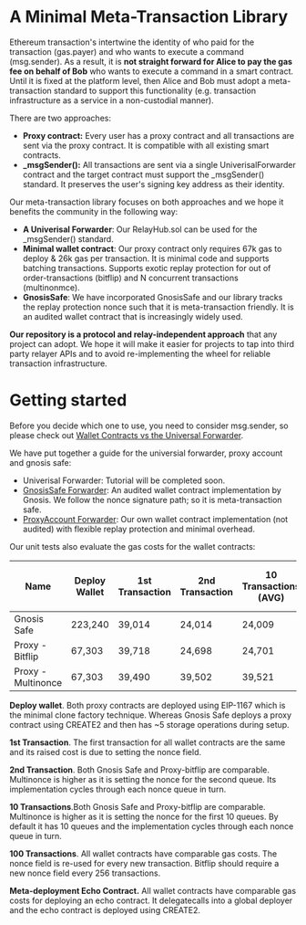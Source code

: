 # A Minimal Meta-Transaction Library

Ethereum transaction's intertwine the identity of who paid for the transaction (gas.payer) and who wants to execute a command (msg.sender). As a result, it is **not straight forward for Alice to pay the gas fee on behalf of Bob** who wants to execute a command in a smart contract. Until it is fixed at the platform level, then Alice and Bob must adopt a meta-transaction standard to support this functionality (e.g. transaction infrastructure as a service in a non-custodial manner).

There are two approaches:

- **Proxy contract:** Every user has a proxy contract and all transactions are sent via the proxy contract. It is compatible with all existing smart contracts.
- **\_msgSender():** All transactions are sent via a single UniverisalForwarder contract and the target contract must support the \_msgSender() standard. It preserves the user's signing key address as their identity.

Our meta-transaction library focuses on both approaches and we hope it benefits the community in the following way:

- **A Univerisal Forwarder**: Our RelayHub.sol can be used for the \_msgSender() standard.
- **Minimal wallet contract**: Our proxy contract only requires 67k gas to deploy & 26k gas per transaction. It is minimal code and supports batching transactions. Supports exotic replay protection for out of order-transactions (bitflip) and N concurrent transactions (multinonmce).
- **GnosisSafe**: We have incorporated GnosisSafe and our library tracks the replay protection nonce such that it is meta-transaction friendly. It is an audited wallet contract that is increasingly widely used.

**Our repository is a protocol and relay-independent approach** that any project can adopt. We hope it will make it easier for projects to tap into third party relayer APIs and to avoid re-implementing the wheel for reliable transaction infrastructure.

# Getting started

Before you decide which one to use, you need to consider msg.sender, so please check out [Wallet Contracts vs the Universal Forwarder](https://github.com/anydotcrypto/metatransactions#proxyaccount-vs-relayhub).

We have put together a guide for the universial forwarder, proxy account and gnosis safe:

- Univerisal Forwarder: Tutorial will be completed soon.
- [GnosisSafe Forwarder](gnosisSafe.md): An audited wallet contract implementation by Gnosis. We follow the nonce signature path; so it is meta-transaction safe.
- [ProxyAccount Forwarder](proxyAccounts.md): Our own wallet contract implementation (not audited) with flexible replay protection and minimal overhead.

Our unit tests also evaluate the gas costs for the wallet contracts:

| Name               | Deploy Wallet | 1st Transaction | 2nd Transaction | 10 Transactions (AVG) | 100 Transactions (AVG) | Meta-deployment Echo Contract |
| ------------------ | ------------- | --------------- | --------------- | --------------------- | ---------------------- | ----------------------------- |
| Gnosis Safe        | 223,240       | 39,014          | 24,014          | 24,009                | 24,011                 | 24,9179                       |
| Proxy - Bitflip    | 67,303        | 39,718          | 24,698          | 24,701                | 24,704                 | 25,9423                       |
| Proxy - Multinonce | 67,303        | 39,490          | 39,502          | 39,521                | 27,228                 | 25,9239                       |

**Deploy wallet**. Both proxy contracts are deployed using EIP-1167 which is the minimal clone factory technique. Whereas Gnosis Safe deploys a proxy contract using CREATE2 and then has ~5 storage operations during setup.

**1st Transaction**. The first transaction for all wallet contracts are the same and its raised cost is due to setting the nonce field.

**2nd Transaction**. Both Gnosis Safe and Proxy-bitflip are comparable. Multinonce is higher as it is setting the nonce for the second queue. Its implementation cycles through each nonce queue in turn.

**10 Transactions**.Both Gnosis Safe and Proxy-bitflip are comparable. Multinonce is higher as it is setting the nonce for the first 10 queues. By default it has 10 queues and the implementation cycles through each nonce queue in turn.

**100 Transactions**. All wallet contracts have comparable gas costs. The nonce field is re-used for every new transaction. Bitflip should require a new nonce field every 256 transactions.

**Meta-deployment Echo Contract.** All wallet contracts have comparable gas costs for deploying an echo contract. It delegatecalls into a global deployer and the echo contract is deployed using CREATE2.
